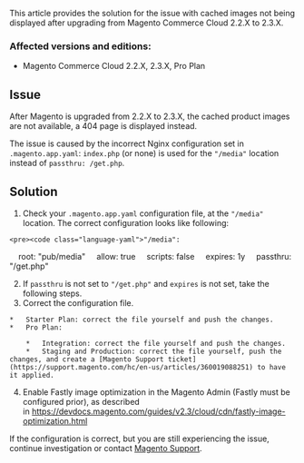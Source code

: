 This article provides the solution for the issue with cached images not being displayed after upgrading from Magento Commerce Cloud 2.2.X to 2.3.X.

### Affected versions and editions:

*   Magento Commerce Cloud 2.2.X, 2.3.X, Pro Plan

## Issue

After Magento is upgraded&nbsp;from 2.2.X&nbsp;to 2.3.X, the cached product images are not available, a&nbsp;404 page is displayed instead.

The issue is caused by the incorrect Nginx configuration set in `` .magento.app.yaml ``: `` index.php `` (or none) is used for&nbsp;the `` "/media" `` location instead of&nbsp;`` passthru: /get.php ``.

## Solution

1.   Check your `` .magento.app.yaml `` configuration file, at the `` "/media" `` location. The correct configuration looks like following:  
    
    
    <pre><code class="language-yaml">"/media":
&nbsp; &nbsp; root: "pub/media"
&nbsp; &nbsp; allow: true
&nbsp; &nbsp; scripts: false
&nbsp; &nbsp; expires: 1y
&nbsp; &nbsp; passthru: "/get.php"
</code></pre>
    
    
2.   If `` passthru `` is not set to&nbsp;`` "/get.php" `` and `` expires `` is not set, take the following steps.
3.   Correct the configuration file.
    
    *   Starter Plan: correct the file yourself and push the changes.
    *   Pro Plan:
        
        *   Integration: correct the file yourself and push the changes.
        *   Staging and Production: correct the file yourself, push the changes, and create a [Magento Support ticket](https://support.magento.com/hc/en-us/articles/360019088251) to have it applied.
        
        
        
    
    
    
4.   Enable Fastly image optimization in the Magento Admin (Fastly must be configured prior), as described in&nbsp;<a class="external-link" href="https://devdocs.magento.com/guides/v2.3/cloud/cdn/fastly-image-optimization.html" rel="nofollow">https://devdocs.magento.com/guides/v2.3/cloud/cdn/fastly-image-optimization.html</a>

If the configuration is correct, but you are still experiencing the issue, continue investigation or contact [Magento Support](https://support.magento.com/hc/en-us/articles/360019088251).

&nbsp;